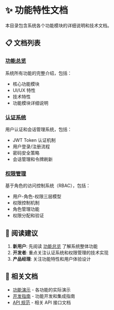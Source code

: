 # ✨ 功能特性文档

本目录包含系统各个功能模块的详细说明和技术文档。

## 📋 文档列表

### [功能总览](./FEATURE_SUMMARY.md)
系统所有功能的完整介绍，包括：
- 核心功能模块
- UI/UX 特性
- 技术特性
- 功能模块详细说明

### [认证系统](./AUTHENTICATION_SUMMARY.md)
用户认证和会话管理系统，包括：
- JWT Token 认证机制
- 用户登录/注册流程
- 密码安全策略
- 会话管理和令牌刷新

### [权限管理](./RBAC_SUMMARY.md)
基于角色的访问控制系统（RBAC），包括：
- 用户-角色-权限三层模型
- 权限控制机制
- 角色管理功能
- 权限分配和验证

## 🎯 阅读建议

1. **新用户**: 先阅读 [功能总览](./FEATURE_SUMMARY.md) 了解系统整体功能
2. **开发者**: 重点关注认证系统和权限管理的技术实现
3. **产品经理**: 关注功能特性和用户体验设计

## 🔗 相关文档

- [功能演示](../demos/) - 各功能的实际演示
- [开发指南](../guides/) - 功能开发和集成指南
- [API 规范](../implementation-plan/04-api-specification.md) - 相关 API 接口文档 

